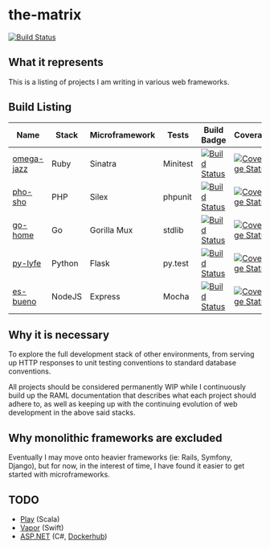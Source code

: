 # the-matrix

[![Build Status](https://travis-ci.org/galactic-filament/the-matrix.svg?branch=master)](https://travis-ci.org/galactic-filament/the-matrix)

## What it represents

This is a listing of projects I am writing in various web frameworks.

## Build Listing

Name | Stack | Microframework | Tests | Build Badge | Coverage
--- | --- | -- | --- | --- | ---
[omega-jazz](https://github.com/galactic-filament/omega-jazz) | Ruby | Sinatra | Minitest | [![Build Status](https://travis-ci.org/galactic-filament/omega-jazz.svg?branch=master)](https://travis-ci.org/galactic-filament/omega-jazz) | [![Coverage Status](https://coveralls.io/repos/github/galactic-filament/omega-jazz/badge.svg?branch=master)](https://coveralls.io/github/galactic-filament/omega-jazz?branch=master)
[pho-sho](https://github.com/galactic-filament/pho-sho) | PHP | Silex | phpunit | [![Build Status](https://travis-ci.org/galactic-filament/pho-sho.svg?branch=master)](https://travis-ci.org/galactic-filament/pho-sho) | [![Coverage Status](https://coveralls.io/repos/github/galactic-filament/pho-sho/badge.svg?branch=master)](https://coveralls.io/github/galactic-filament/pho-sho?branch=master)
[go-home](https://github.com/galactic-filament/go-home) | Go | Gorilla Mux | stdlib | [![Build Status](https://travis-ci.org/galactic-filament/go-home.svg?branch=master)](https://travis-ci.org/galactic-filament/go-home) | [![Coverage Status](https://coveralls.io/repos/github/galactic-filament/go-home/badge.svg?branch=)](https://coveralls.io/github/galactic-filament/go-home?branch=master)
[py-lyfe](https://github.com/galactic-filament/py-lyfe) | Python | Flask | py.test | [![Build Status](https://travis-ci.org/galactic-filament/py-lyfe.svg?branch=master)](https://travis-ci.org/galactic-filament/py-lyfe) | [![Coverage Status](https://coveralls.io/repos/github/galactic-filament/py-lyfe/badge.svg?branch=master)](https://coveralls.io/github/galactic-filament/py-lyfe?branch=master)
[es-bueno](https://github.com/galactic-filament/es-bueno) | NodeJS | Express | Mocha    | [![Build Status](https://travis-ci.org/galactic-filament/es-bueno.svg?branch=master)](https://travis-ci.org/galactic-filament/es-bueno) | [![Coverage Status](https://coveralls.io/repos/github/galactic-filament/es-bueno/badge.svg?branch=master)](https://coveralls.io/github/galactic-filament/es-bueno?branch=master)

## Why it is necessary

To explore the full development stack of other environments, from serving up
HTTP responses to unit testing conventions to standard database conventions.

All projects should be considered permanently WIP while I continuously build up
the RAML documentation that describes what each project should adhere to, as
well as keeping up with the continuing evolution of web development in the above
said stacks.

## Why monolithic frameworks are excluded

Eventually I may move onto heavier frameworks (ie: Rails, Symfony, Django), but
for now, in the interest of time, I have found it easier to get started with
microframeworks.

## TODO

* [Play](https://www.playframework.com/) (Scala)
* [Vapor](https://github.com/vapor/vapor) (Swift)
* [ASP.NET](https://github.com/aspnet/Home/wiki) (C#, [Dockerhub](https://hub.docker.com/r/microsoft/aspnet/))
